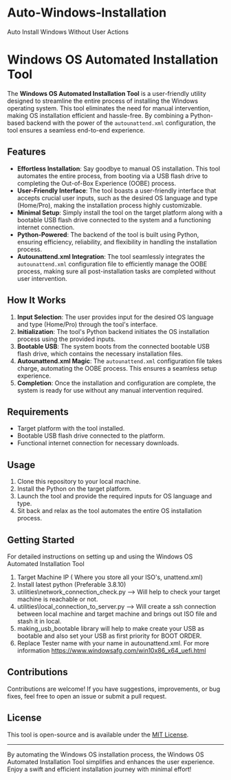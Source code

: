 # Auto-Windows-Installation
Auto Install Windows Without User Actions
# Windows OS Automated Installation Tool

The **Windows OS Automated Installation Tool** is a user-friendly utility designed to streamline the entire process of installing the Windows operating system. This tool eliminates the need for manual intervention, making OS installation efficient and hassle-free. By combining a Python-based backend with the power of the `autounattend.xml` configuration, the tool ensures a seamless end-to-end experience.

## Features

- **Effortless Installation**: Say goodbye to manual OS installation. This tool automates the entire process, from booting via a USB flash drive to completing the Out-of-Box Experience (OOBE) process.
- **User-Friendly Interface**: The tool boasts a user-friendly interface that accepts crucial user inputs, such as the desired OS language and type (Home/Pro), making the installation process highly customizable.
- **Minimal Setup**: Simply install the tool on the target platform along with a bootable USB flash drive connected to the system and a functioning internet connection.
- **Python-Powered**: The backend of the tool is built using Python, ensuring efficiency, reliability, and flexibility in handling the installation process.
- **Autounattend.xml Integration**: The tool seamlessly integrates the `autounattend.xml` configuration file to efficiently manage the OOBE process, making sure all post-installation tasks are completed without user intervention.

## How It Works

1. **Input Selection**: The user provides input for the desired OS language and type (Home/Pro) through the tool's interface.
2. **Initialization**: The tool's Python backend initiates the OS installation process using the provided inputs.
3. **Bootable USB**: The system boots from the connected bootable USB flash drive, which contains the necessary installation files.
4. **Autounattend.xml Magic**: The `autounattend.xml` configuration file takes charge, automating the OOBE process. This ensures a seamless setup experience.
5. **Completion**: Once the installation and configuration are complete, the system is ready for use without any manual intervention required.

## Requirements

- Target platform with the tool installed.
- Bootable USB flash drive connected to the platform.
- Functional internet connection for necessary downloads.

## Usage

1. Clone this repository to your local machine.
2. Install the Python on the target platform.
3. Launch the tool and provide the required inputs for OS language and type.
4. Sit back and relax as the tool automates the entire OS installation process.

## Getting Started

For detailed instructions on setting up and using the Windows OS Automated Installation Tool
1. Target Machine IP ( Where you store all your ISO's, unattend.xml)
2. Install latest python (Preferable 3.8.10)
3. utilities\network_connection_check.py --> Will help to check your target machine is reachable or not.
4. utilities\local_connection_to_server.py --> Will create a ssh connection between local machine and target machine and brings out ISO file and stash it in local.
5. making_usb_bootable library will help to make create your USB as bootable and also set your USB as first priority for BOOT ORDER.
6. Replace Tester name with your name in autounattend.xml. For more information https://www.windowsafg.com/win10x86_x64_uefi.html

## Contributions

Contributions are welcome! If you have suggestions, improvements, or bug fixes, feel free to open an issue or submit a pull request.

## License

This tool is open-source and is available under the [MIT License](LICENSE).

---

By automating the Windows OS installation process, the Windows OS Automated Installation Tool simplifies and enhances the user experience. Enjoy a swift and efficient installation journey with minimal effort!
